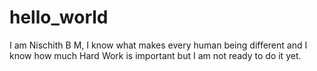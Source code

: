 # hello_world
I am Nischith B M, I know what makes every human being different and I know how much Hard Work is important but I am not ready to do it yet.
